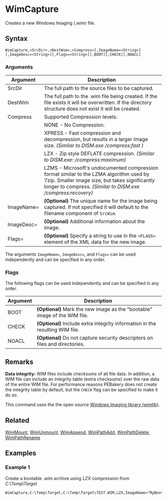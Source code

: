 # WimCapture

Creates a new Windows Imaging (.wim) file.

## Syntax

```pebakery
WimCapture,<SrcDir>,<DestWim>,<Compress>[,ImageName=<String>][,ImageDesc=<String>][,Flags=<String>][,BOOT][,CHECK][,NOACL]
```

### Arguments

| Argument | Description |
| --- | --- |
| SrcDir | The full path to the source files to be captured. |
| DestWim | The full path to the .wim file being created. If the file exists it will be overwritten. If the directory structure does not exist it will be created. |
| Compress | Supported Compression levels: |
|| NONE - No Compression. |
|| XPRESS - Fast compression and decompression, but results in a larger image size. _(Similar to DISM.exe  /compress:fast )_ |
|| LZX - Zip style DEFLATE compression. _(Similar to DISM.exe: /compress:maximum)_ |
|| LZMS - Microsoft's undocumented compression format similar to the LZMA algorithm used by 7zip. Smaller image size, but takes significantly longer to compress. _(Similar to DISM.exe /compress:recovery)_ |
| ImageName= | **(Optional)** The unique name for the image being captured. If not specified it will default to the filename component of `SrcWim`. |
| ImageDesc= | **(Optional)** Additional information about the image. |
| Flags= | **(Optional)** Specify a string to use in the `<FLAGS>` element of the XML data for the new image. |

The arguments `ImageName=`, `ImageDesc=`, and `Flags=` can be used independently and can be specified in any order.

### Flags

The following flags can be used independently and can be specified in any order.

| Argument | Description |
| --- | --- |
| BOOT | **(Optional)** Mark the new image as the "bootable" image of the WIM file. |
| CHECK | **(Optional)** Include extra integrity information in the resulting WIM file.  |
| NOACL | **(Optional)** Do not capture security descriptors on files and directories. |

## Remarks

**Data integrity:** WIM files include checksums of all file data. In addition, a WIM file can include an integrity table (extra checksums) over the raw data of the entire WIM file. For performance reasons PEBakery does not create the integrity table by default, but the `CHECK` flag can be specified to make it do so.

This command uses the the open source [Windows Imaging library (wimlib)](https://wimlib.net/).

## Related

[WimMount](./WimMount.md), [WimUnmount](./WimUnmount.md), [WimAppend](./WimAppend.md), [WimPathAdd](./WimPathAdd.md), [WimPathDelete](./WimPathDelete.md), [WimPathRename](./WimPathRename.md)

## Examples

### Example 1

Create a bootable .wim archive using _LZX_ compression from _C:\Temp\Target_

```pebakery
WimCapture,C:\Temp\Target,C:\Temp\Target\TEST.WIM,LZX,ImageName="MyBootImage",BOOT
```